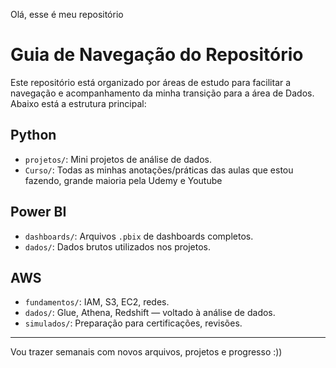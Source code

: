 Olá, esse é meu repositório

# Guia de Navegação do Repositório

Este repositório está organizado por áreas de estudo para facilitar a navegação e acompanhamento da minha transição para a área de Dados. Abaixo está a estrutura principal:

##  Python
- `projetos/`: Mini projetos de análise de dados.
- `Curso/`: Todas as minhas anotações/práticas das aulas que estou fazendo, grande maioria pela Udemy e Youtube

##  Power BI
- `dashboards/`: Arquivos `.pbix` de dashboards completos.
- `dados/`: Dados brutos utilizados nos projetos.

##  AWS
- `fundamentos/`: IAM, S3, EC2, redes.
- `dados/`: Glue, Athena, Redshift — voltado à análise de dados.
- `simulados/`: Preparação para certificações, revisões.

---

Vou trazer semanais com novos arquivos, projetos e progresso :))
